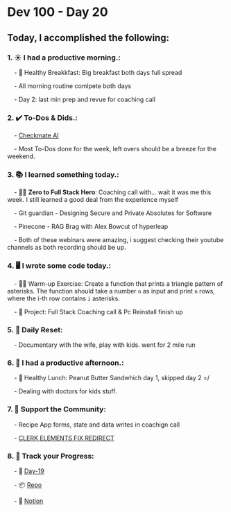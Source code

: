 # Dev 100 - Day 20

## Today, I accomplished the following:

### 1. ☀️ **I had a productive morning.**:

    - 🍳 Healthy Breakkfast: Big breakfast both days full spread

    - All morning routine comlpete both days 

    - Day 2: last min prep and revue for coaching call

### 2. ✔️ **To-Dos & Dids.**:

    - [Checkmate AI](https://checkmate-ai.vercel.app/)

    - Most To-Dos done for the week, left overs should be a breeze for the weekend. 

### 3. 📚 **I learned something today.**:

    - 🦸‍♂️ **Zero to Full Stack Hero**: Coaching call with... wait it was me this week. I still learned a good deal from the experience myself

    - Git guardian - Designing Secure and Private Absolutes for Software

    - Pinecone - RAG Brag with Alex Bowcut of hyperleap

    - Both of these webinars were amazing, i suggest checking their youtube channels as both recording should be up.

### 4. 🖥️ **I wrote some code today.**:

    - 🏋️‍♂️ Warm-up Exercise: Create a function that prints a triangle pattern of asterisks. The function should take a number `n` as input and print `n` rows, where the i-th row contains `i` asterisks.

    - 🦺 Project: Full Stack Coaching call & Pc Reinstall finish up

### 5. 🏃 **Daily Reset**:

    - Documentary with the wife, play with kids. went for 2 mile run

### 6. 🌈 **I had a productive afternoon.**:

    - 🍱 Healthy Lunch: Peanut Butter Sandwhich day 1, skipped day 2 =/

    - Dealing with doctors for kids stuff.

### 7. 💪 **Support the Community**:

    - Recipe App forms, state and data writes in coachign call

    - [CLERK ELEMENTS FIX REDIRECT](https://www.skool.com/universityofcode/clerk-elements-fix-redirect)

### 8. 🔗 **Track your Progress**:

    - 🏫 [Day-19](https://www.skool.com/universityofcode/dev-100-day-19)

    - 📦️ [Repo](https://github.com/Digitl-Alchemyst/dev100/blob/main/Day-19/day19.md)

    - 📄 [Notion](https://liberating-galley-48d.notion.site/Dev100-Coding-Lifestyle-Challenge-a85ec9fba3ce41f3b29d581a1a85d92b?pvs=4)
